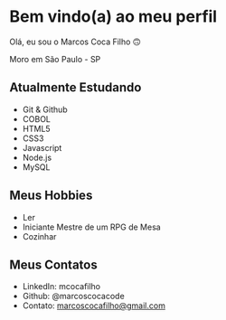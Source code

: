 # Bem vindo(a) ao meu perfil

Olá, eu sou o Marcos Coca Filho 🙃

Moro em São Paulo - SP


## Atualmente Estudando

 - Git & Github
 - COBOL
 - HTML5
 - CSS3
 - Javascript
 - Node.js
 - MySQL

## Meus Hobbies
 
 - Ler
 - Iniciante Mestre de um RPG de Mesa
 - Cozinhar
 
 ## Meus Contatos 
 
 - LinkedIn: mcocafilho 
 - Github: @marcoscocacode
 - Contato: marcoscocafilho@gmail.com